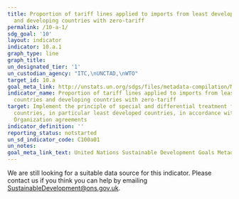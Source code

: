 ```yaml
---
title: Proportion of tariff lines applied to imports from least developed countries
  and developing countries with zero-tariff
permalink: /10-a-1/
sdg_goal: '10'
layout: indicator
indicator: 10.a.1
graph_type: line
graph_title:
un_designated_tier: '1'
un_custodian_agency: "ITC,\nUNCTAD,\nWTO"
target_id: 10.a
goal_meta_link: http://unstats.un.org/sdgs/files/metadata-compilation/Metadata-Goal-10.pdf
indicator_name: Proportion of tariff lines applied to imports from least developed
  countries and developing countries with zero-tariff
target: Implement the principle of special and differential treatment for developing
  countries, in particular least developed countries, in accordance with World Trade
  Organization agreements
indicator_definition: ''
reporting_status: notstarted
un_sd_indicator_code: C100a01
un_notes:
goal_meta_link_text: United Nations Sustainable Development Goals Metadata (pdf 564kB)
---
```


We are still looking for a suitable data source for this indicator. Please contact us if you think you can help by emailing <a href="mailto:SustainableDevelopment@ons.gov.uk">SustainableDevelopment@ons.gov.uk</a>.



